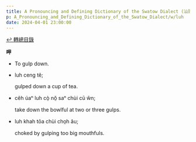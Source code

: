 ```yaml
---
title: A Pronouncing and Defining Dictionary of the Swatow Dialect (汕頭方言音義字典) / luh
p: A_Pronouncing_and_Defining_Dictionary_of_the_Swatow_Dialect/w/luh
date: 2024-04-01 23:00:00
---
```


[↩️ 轉總目錄](/A_Pronouncing_and_Defining_Dictionary_of_the_Swatow_Dialect)


**呷**
- To gulp down.

- luh ceng tê;

  gulped down a cup of tea.

- cêh úaⁿ luh cò̤ nŏ̤ saⁿ chùi cū ŵn;

  take down the bowlful at two or three gulps.

- luh khah tōa chùi cho̤h âu;

  choked by gulping too big mouthfuls.